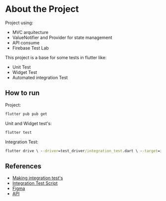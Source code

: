 # About the Project

Project  using:

- MVC arquitecture
- ValueNotifier and Provider for state management
- API consume
- Firebase Test Lab

This project is a base for some tests in flutter like:

- Unit Test
- Widget Test
- Automated integration Test 

## How to run
Project:
```cmd
flutter pub pub get
```

Unit and Widget test's:
```cmd
flutter test
```

Integration Test:
```cmd
flutter drive \ --driver=test_driver/integration_test.dart \ --target=integration_test/train_test.dart
```

## References

- [Making integration test's](https://github.com/flutter/flutter/tree/master/packages/integration_test#usage)
- [Integration Test Script](https://github.com/flutter/flutter/tree/master/packages/integration_test#firebase-test-lab)
- [Figma](https://www.figma.com/file/sJ4Qn3urGzNtqBV1wcsRje/App-Google-play?node-id=0%3A1)
- [API](https://jsonplaceholder.typicode.com/)
